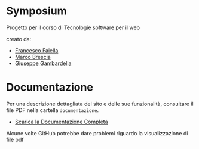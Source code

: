 # Symposium

Progetto per il corso di Tecnologie software per il web

creato da:
- [Francesco Faiella](https://github.com/FaiellaFrancesco)
- [Marco Brescia](https://github.com/Marco-Brescia)
- [Giuseppe Gambardella](https://github.com/GiuseppeGambardella)

# Documentazione
Per una descrizione dettagliata del sito e delle sue funzionalità, consultare il file PDF nella cartella `documentazione`.

- [Scarica la Documentazione Completa](Documentazione/Progetto_TSWFinale.pdf)

Alcune volte GitHub potrebbe dare problemi riguardo la visualizzazione di file pdf
